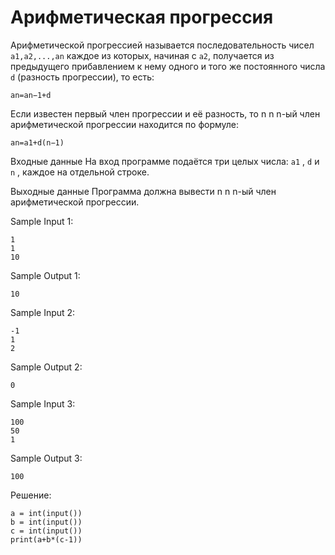 # Арифметическая прогрессия

Арифметической прогрессией называется последовательность чисел ```a1,a2,...,an``` каждое из которых, начиная с ```a2```, получается из предыдущего прибавлением к нему одного и того же постоянного числа ```d``` (разность прогрессии), то есть:

```an​=an−1​+d```

Если известен первый член прогрессии и её разность, то n n n-ый член арифметической прогрессии находится по формуле:

```an​=a1​+d(n−1)```

Входные данные
На вход программе подаётся три целых числа: ```a1``` , ```d```  и ```n``` , каждое на отдельной строке.

Выходные данные
Программа должна вывести n n n-ый член арифметической прогрессии.

Sample Input 1:
```
1
1
10
```

Sample Output 1:
```
10
```

Sample Input 2:
```
-1
1
2
```

Sample Output 2:
```
0
```

Sample Input 3:
```
100
50
1
```

Sample Output 3:
```
100
```

Решение:
```
a = int(input())
b = int(input())
c = int(input())
print(a+b*(c-1))
```
